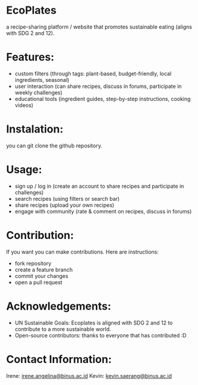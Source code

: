 # EcoPlates

a recipe-sharing platform / website that promotes sustainable eating (aligns with SDG 2 and 12).

# Features:

- custom filters (through tags: plant-based, budget-friendly, local ingredients, seasonal)
- user interaction (can share recipes, discuss in forums, participate in weekly challenges)
- educational tools (ingredient guides, step-by-step instructions, cooking videos)

# Instalation:

you can git clone the github repository.

# Usage:

- sign up / log in (create an account to share recipes and participate in challenges)
- search recipes (using filters or search bar)
- share recipes (upload your own recipes)
- engage with community (rate & comment on recipes, discuss in forums)

# Contribution:

If you want you can make contributions. Here are instructions:

- fork repository
- create a feature branch
- commit your changes
- open a pull request

# Acknowledgements:

- UN Sustainable Goals: Ecoplates is aligned with SDG 2 and 12 to contribute to a more sustainable world.
- Open-source contributors: thanks to everyone that has contributed :D

# Contact Information:

Irene: irene.angelina@binus.ac.id
Kevin: kevin.saerang@binus.ac.id